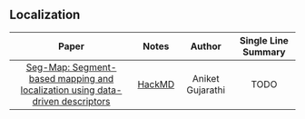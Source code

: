 ## Localization

| Paper | Notes | Author | Single Line Summary |
|:--------:|:--------:|:--------:|:--------:|
| [Seg-Map: Segment-based mapping and localization using data-driven descriptors](https://arxiv.org/pdf/1909.12837.pdf) | [HackMD](https://hackmd.io/@AniketGujarathi/BkmdjaWyw) | Aniket Gujarathi | TODO |
